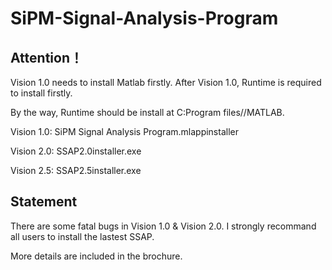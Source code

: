 # SiPM-Signal-Analysis-Program

## Attention！
Vision 1.0 needs to install Matlab firstly. After Vision 1.0, Runtime is required to install firstly.

By the way, Runtime should be install at C:Program files//MATLAB.

Vision 1.0: SiPM Signal Analysis Program.mlappinstaller

Vision 2.0: SSAP2.0installer.exe

Vision 2.5: SSAP2.5installer.exe

## Statement

There are some fatal bugs in Vision 1.0 & Vision 2.0. I strongly recommand all users to install the lastest SSAP.  

More details are included in the brochure.
